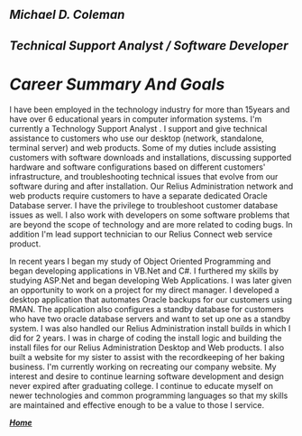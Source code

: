 ## **_Michael D. Coleman_** 
## **_Technical Support Analyst / Software Developer_**



# **_Career Summary And Goals_**

I have been employed in the technology industry for more than 15years and have over 6 educational years in computer information systems. I'm currently a Technology Support Analyst . I support and give technical assistance to customers who use our desktop (network, standalone, terminal server) and web products. Some of my duties include assisting customers with software downloads and installations, discussing supported hardware and software configurations based on different customers' infrastructure, and troubleshooting technical issues that evolve from our software during and after installation. Our Relius Administration network and web products require customers to have a separate dedicated Oracle Database server. I have the privilege to troubleshoot customer database issues as well. I also work with developers on some software problems that are beyond the scope of technology and are more related to coding bugs. In addition I'm lead support technician to our Relius Connect web service product.

In recent years I began my study of Object Oriented Programming and began developing applications in VB.Net and C#. I furthered my skills by studying ASP.Net and began developing Web Applications. I was later given an opportunity to work on a project for my direct manager. I developed a desktop application that automates Oracle backups for our customers using RMAN. The application also configures a standby database for customers who have two oracle database servers and want to set up one as a standby system. I was also handled our Relius Administration install builds in which I did for 2 years. I was in charge of coding the install logic and building the install files for our Relius Administration Desktop and Web products. I also built a website for my sister to assist with the recordkeeping of her baking business. I'm currently working on recreating our company website. My interest and desire to continue learning software development and design never expired after graduating college. I continue to educate myself on newer technologies and common programming languages so that my skills are maintained and effective enough to be a value to those I service.

[**_Home_**](https://github.com/mcflav/mcflav.gethub.io/blob/master/Home.md)

 
